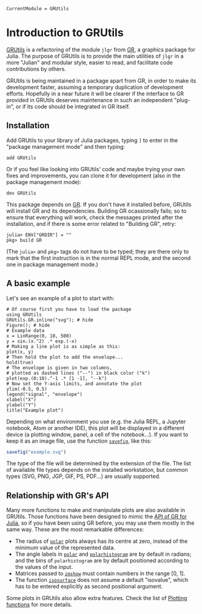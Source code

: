 ```@meta
CurrentModule = GRUtils
```
# Introduction to GRUtils

[GRUtils](https://github.com/heliosdrm/GRUtils.jl) is a refactoring of the module `jlgr` from [GR](https://github.com/jheinen/GR.jl), a graphics package for Julia. The purpose of GRUtils is to provide the main utilities of `jlgr` in a more "Julian" and modular style, easier to read, and facilitate code contributions by others.

GRUtils is being maintained in a package apart from GR, in order to make its development faster, assuming a temporary duplication of development efforts. Hopefully in a near future it will be clearer if the interface to GR provided in GRUtils deserves maintenance in such an independent "plug-in", or if its code should be integrated in GR itself.

## Installation

Add GRUtils to your library of Julia packages, typing `]` to enter in the "package management mode" and then typing:

```julia-repl
add GRUtils
```

Or if you feel like looking into GRUtils' code and maybe trying your own fixes and improvements, you can clone it for development (also in the package management mode):

```julia-repl
dev GRUtils
```

This package depends on [GR](https://github.com/jheinen/GR.jl). If you don't have it installed before, GRUtils will install GR and its dependencies. Building GR ocassionally fails; so to ensure that everything will work, check the messages printed after the installation, and if there is some error related to "Building GR", retry:

```julia-repl
julia> ENV["GRDIR"] = ""
pkg> build GR
```

(The `julia>` and `pkg>` tags do not have to be typed; they are there only to mark that the first instruction is in the normal REPL mode, and the second one in package management mode.)

## A basic example

Let's see an example of a plot to start with:

```@example plot
# Of course first you have to load the package
using GRUtils
GRUtils.GR.inline("svg"); # hide
Figure(); # hide
# Example data
x = LinRange(0, 10, 500)
y = sin.(x.^2) .* exp.(-x)
# Making a line plot is as simple as this:
plot(x, y)
# Then hold the plot to add the envelope...
hold(true)
# The envelope is given in two columns,
# plotted as dashed lines ("--") in black color ("k")
plot(exp.(0:10).^-1 .* [1 -1], "--k")
# Now set the Y-axis limits, and annotate the plot
ylim(-0.5, 0.5)
legend("signal", "envelope")
xlabel("X")
ylabel("Y")
title("Example plot")
```

Depending on what environment you use (e.g. the Julia REPL, a Jupyter notebook, Atom or another IDE), this plot will be displayed in a different device (a plotting window, panel, a cell of the notebook...). If you want to keep it as an image file, use the function [`savefig`](@ref), like this:

```julia
savefig("example.svg")
```

The type of the file will be determined by the extension of the file. The list of available file types depends on the installed workstation, but common types (SVG, PNG, JGP, GIF, PS, PDF...) are usually supported.

## Relationship with GR's API

Many more functions to make and manipulate plots are also available in GRUtils. Those functions have been designed to mimic the [API of GR for Julia](https://gr-framework.org/julia-jlgr.html), so if you have been using GR before, you may use them mostly in the same way. These are the most remarkable differences:

* The radius of [`polar`](@ref) plots always has its centre at zero, instead of the minimum value of the represented data.
* The angle labels in [`polar`](@ref) and [`polarhistogram`](@ref) are by default in radians; and the bins of `polarhistogram` are by default positioned according to the values of the input.
* Matrices passed to [`imshow`](@ref) must contain numbers in the range [0, 1].
* The function [`isosurface`](@ref) does not assume a default "isovalue", which has to be entered explicitly as second positional argument.

Some plots in GRUtils also allow extra features. Check the list of [Plotting functions](@ref) for more details.
